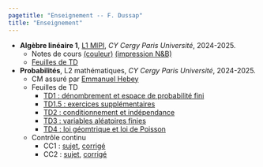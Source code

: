 ```yaml
---
pagetitle: "Enseignement -- F. Dussap"
title: "Enseignement"
---
```


-   **Algèbre linéaire 1**, [L1 MIPI](https://www.cyu.fr/formation/trouver-sa-formation/catalogue-des-formations/portail-dentree-en-l1-mipi-portail-mathematique-informatique-physique-ingenierie), *CY Cergy Paris Université*, 2024-2025.
    -   Notes de cours [(couleur)](./Files/Algebre_lineaire_1/cours_alg1_COULEUR.pdf) [(impression N&B)](./Files/Algebre_lineaire_1/cours_alg1_IMPRESSION_NOIR_BLANC.pdf)
    -   [Feuilles de TD](./Files/Algebre_lineaire_1/TD_alg1.pdf)
-   **Probabilités**, L2 mathématiques, *CY Cergy Paris Université*, 2024-2025.
    -   CM assuré par [Emmanuel Hebey](https://hebey.u-cergy.fr/)
    -   Feuilles de TD
        -   [TD1 : dénombrement et espace de probabilité fini](./Files/Proba/TD1_proba.pdf)
        -   [TD1.5 : exercices supplémentaires](./Files/Proba/TD1.5_proba.pdf)
        -   [TD2 : conditionnement et indépendance](./Files/Proba/TD2_proba.pdf)
        -   [TD3 : variables aléatoires finies](./Files/Proba/TD3_proba.pdf)
        -   [TD4 : loi géomtrique et loi de Poisson](./Files/Proba/TD4_proba.pdf)
    -   Contrôle continu
        -   CC1 : [sujet](./Files/Proba/CC1.pdf), [corrigé](./Files/Proba/CC1_correction.pdf)
        -   CC2 : [sujet](./Files/Proba/CC2.pdf), [corrigé](./Files/Proba/CC2_correction.pdf)
